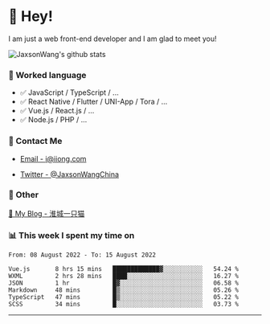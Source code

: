 # 👋 Hey!

I am just a web front-end developer and I am glad to meet you!

![JaxsonWang's github stats](https://github-readme-stats.vercel.app/api?username=JaxsonWang&&show_icons=true&&title_color=1abc9c&&icon_color=1abc9c)


### 📝 Worked language

- ✅ JavaScript / TypeScript / ...
- ✅ React Native / Flutter / UNI-App / Tora / ...
- ✅ Vue.js / React.js / ...
- ✅ Node.js / PHP / ...

### 📮 Contact Me

- [Email - i@iiong.com](mailto:i@iiong.com)

- [Twitter - @JaxsonWangChina](https://twitter.com/JaxsonWangChina)

### 🤪 Other

[📌 My Blog - 淮城一只猫](https://iiong.com)

### 📊 This week I spent my time on

<!--START_SECTION:waka-->

```text
From: 08 August 2022 - To: 15 August 2022

Vue.js       8 hrs 15 mins   █████████████▓░░░░░░░░░░░   54.24 %
WXML         2 hrs 28 mins   ████░░░░░░░░░░░░░░░░░░░░░   16.27 %
JSON         1 hr            █▓░░░░░░░░░░░░░░░░░░░░░░░   06.58 %
Markdown     48 mins         █▒░░░░░░░░░░░░░░░░░░░░░░░   05.26 %
TypeScript   47 mins         █▒░░░░░░░░░░░░░░░░░░░░░░░   05.22 %
SCSS         34 mins         █░░░░░░░░░░░░░░░░░░░░░░░░   03.73 %
```

<!--END_SECTION:waka-->

---
